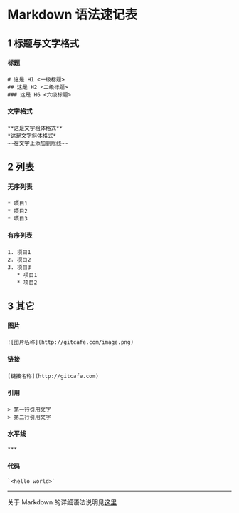 # Markdown 语法速记表

## 1 标题与文字格式

#### 标题

    # 这是 H1 <一级标题>
    ## 这是 H2 <二级标题>
    ### 这是 H6 <六级标题>

#### 文字格式

    **这是文字粗体格式**
    *这是文字斜体格式*
    ~~在文字上添加删除线~~

## 2 列表

#### 无序列表

    * 项目1
    * 项目2
    * 项目3

#### 有序列表

    1. 项目1
    2. 项目2
    3. 项目3
       * 项目1
       * 项目2

## 3 其它

#### 图片

    ![图片名称](http://gitcafe.com/image.png)

#### 链接

    [链接名称](http://gitcafe.com)

#### 引用

    > 第一行引用文字
    > 第二行引用文字

#### 水平线

    ***

#### 代码

    `<hello world>`

***

关于 Markdown 的详细语法说明见[这里](http://gitcafe.com/riku/Markdown-Syntax-CN/blob/master/syntax.md#code)
